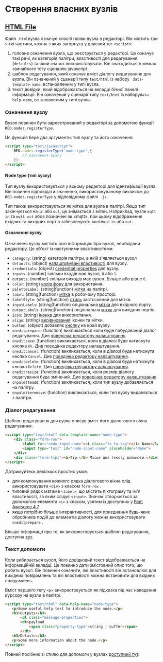 # Створення власних вузлів

## [HTML File](https://nodered.org/docs/creating-nodes/node-html)

Файл `.html`вузла означує спосіб появи вузла в редакторі. Він містить три чіткі частини, кожна з яких загорнута у власний тег `<script>`:

1. головне означення вузла, що реєструється у редакторі. Це означує такі речі, як категорія палітри, властивості для редагування (`defaults`) та який значок використовувати. Він знаходиться в межах звичайного тегу сценарію javascript
2. шаблон редагування, який означує вміст діалогу редагування для вузла. Він означений у сценарії типу `text/html` із набору ` data-template-name`, встановленим у типі вузла.
3. текст довідки, який відображається на вкладці бічної панелі інформації. Він означений у сценарії типу `text/html` із набору`data-help-name`, встановленим у типі вузла.

### Означення вузлу

Вузол повинен бути зареєстрований у редакторі за допомогою функції `RED.nodes.registerType`.

Ця функція бере два аргументи: тип вузлу та його означення:

```html
<script type="text/javascript">
    RED.nodes.registerType('node-type',{
        // означення вузлу
    });
</script>
```

#### Node type (тип вузлу)

Тип вузлу використовується у всьому редакторі для ідентифікації вузла. Він повинен відповідати значенню, використовуваному викликом до `RED.nodes.registerType` у відповідному файлі` .js`.

Тип також використовується як мітка для вузла в палітрі. Якщо тип закінчується на `in` або `out`, це знімається з мітки. Наприклад, вузли `mqtt in` та `mqtt out` обоє позначені як «mqtt», при цьому відображення вхідних та вихідних портів забезпечують контекст `in` або `out`.

#### Означення вузлу

Означення вузлу містить всю інформацію про вузол, необхідний редактору. Це об'єкт із наступними властивостями: 

- `category`: (string) категорія палітри, в якій з'являється вузол 
- `defaults`: (object)  [налаштовувані властивості](creatprop.md) для вузлу.
- `credentials`: (object) [credential properties](creatcredent.md) для вузлу.
- `inputs`: (number) скільки входів має вузол, `0` або `1`.
- `outputs`: (number) скільки виходів має вузол. Більше або рівне `0`.
- `color`: (string)  [колір фону](createapp.md#color) для використання.
- `paletteLabel`: (string|function) [мітка](createapp.md#label) на палітрі.
- `label`: (string|function) [мітка](createapp.md#label) в робочому просторі.
- `labelStyle`: (string|function) [стиль](createapp.md#label-style) застосовний для мітки.
- `inputLabels`: (string|function) опціональна [мітка](createapp.md#port-labels) для вхідного порту.
- `outputLabels`: (string|function) опціональна [мітка](createapp.md#port-labels) для вихідних портів.
- `icon`: (string) [іконка](createapp.md#icon) для використання.
- `align`: (string) [вирівнювання](createapp.md#alignment) іконки та мітки.
- `button`: (object) добавляє [кнопку](createapp.md#buttons) на край вузлу.
- `oneditprepare`: (function) викликається коли буде побудований діалог редагування. Див [поведінка редактору налаштування](creatprop.md#custom-edit-behaviour).
- `oneditsave`: (function) викликається, коли в діалозі буде натиснута кнопка `Ok`. Див [поведінка редактору налаштування](creatprop.md#custom-edit-behaviour).
- `oneditcancel`: (function) викликається, коли в діалозі буде натиснута кнопка `Cancel`. Див [поведінка редактору налаштування](creatprop.md#custom-edit-behaviour).
- `oneditdelete`: (function) викликається, коли в діалозі буде натиснута кнопка `Delete`. Див [поведінка редактору налаштування](creatprop.md#custom-edit-behaviour).
- `oneditresize`: (function) викликається, коли розмір діалогу редагування буде змінений. Див [поведінка редактору налаштування](creatprop.md#custom-edit-behaviour).
- `onpaletteadd`: (function) викликається, коли тип вузлу добавляється на палітру.
- `onpaletteremove`: (function) викликається, коли тип вузлу видаляється з палітри.

### Діалог редагування

Шаблон редагування для вузла описує вміст його діалогового вікна редагування.

```html
<script type="text/html" data-template-name="node-type">
    <div class="form-row">
        <label for="node-input-name"><i class="fa fa-tag"></i> Name</label>
        <input type="text" id="node-input-name" placeholder="Name">
    </div>
    <div class="form-tips"><b>Tip:</b> Місце для тексту допомоги.</div>
</script>
```

Дотримуйтесь декількох простих умов: 

- для компонування кожного рядка діалогового вікна слід використовувати `<div>` з класом `form-row` .
- типовий рядок матиме `<label>`, що містить піктограму та ім'я властивості, за яким слідує `<input>`. Значок створюється за допомогою елемента `<i>` з класом, узятим із доступних у [Font Awesome 4.7](https://fontawesome.com/v4.7.0/icons/).
- якщо потрібно більше інтерактивності, для приєднання будь-яких обробників подій до елементів діалогу можна використовувати  `oneditprepare` .

Більше інформації про те, як використовується шаблон редагування, доступна [тут](creatprop.md#property-edit-dialog).

### Текст допомоги

Коли вибирається вузол, його довідковий текст відображається на інформаційній вкладці. Це повинно дати змістовний опис того, що робить вузол. Він повинен означити, які властивості він встановлює для вихідних повідомлень та які властивості можна встановити для вхідних повідомлень.

Вміст першого тегу `<p>` використовується як підказка під час наведення курсору на вузли в палітрі.

```html
<script type="text/html" data-help-name="node-type">
   <p>Some useful help text to introduce the node.</p>
   <h3>Outputs</h3>
       <dl class="message-properties">
       <dt>payload
           <span class="property-type">string | buffer</span>
       </dt>
   <h3>Details</h3>
   <p>Some more information about the node.</p>
</script>
```

Повний посібник зі стилю для допомоги у вузлах [доступний тут](creathelp.md).